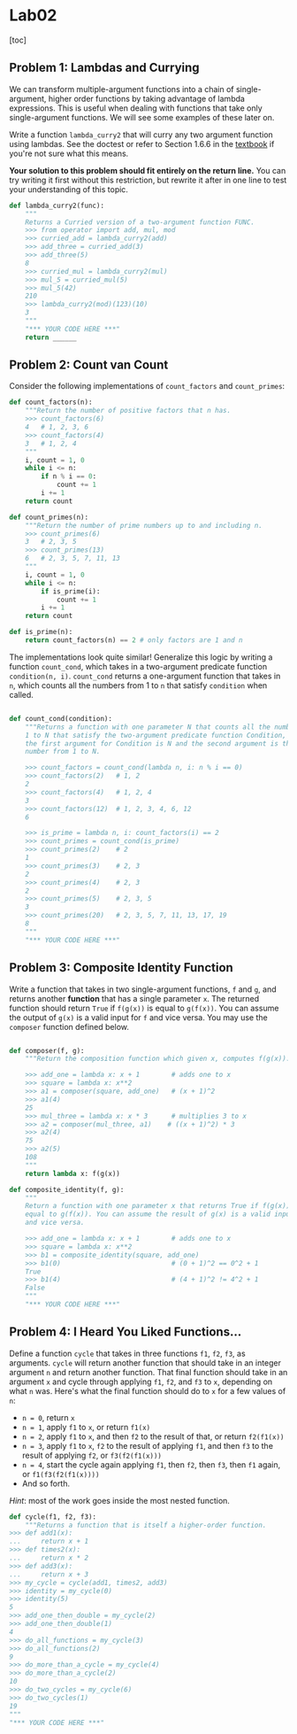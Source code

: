 # Lab02

[toc]

## Problem 1: Lambdas and Currying

We can transform multiple-argument functions into a chain of single-argument, higher order functions by taking advantage of lambda expressions. This is useful when dealing with functions that take only single-argument functions. We will see some examples of these later on.

Write a function `lambda_curry2` that will curry any two argument function using lambdas. See the doctest or refer to Section 1.6.6 in the [textbook](http://composingprograms.com/pages/16-higher-order-functions.html) if you're not sure what this means.

**Your solution to this problem should fit entirely on the return line.** You can try writing it first without this restriction, but rewrite it after in one line to test your understanding of this topic.

```python
def lambda_curry2(func):
    """
    Returns a Curried version of a two-argument function FUNC.
    >>> from operator import add, mul, mod
    >>> curried_add = lambda_curry2(add)
    >>> add_three = curried_add(3)
    >>> add_three(5)
    8
    >>> curried_mul = lambda_curry2(mul)
    >>> mul_5 = curried_mul(5)
    >>> mul_5(42)
    210
    >>> lambda_curry2(mod)(123)(10)
    3
    """
    "*** YOUR CODE HERE ***"
    return ______
```

## Problem 2: Count van Count

Consider the following implementations of `count_factors` and `count_primes`:

```python
def count_factors(n):
    """Return the number of positive factors that n has.
    >>> count_factors(6)
    4   # 1, 2, 3, 6
    >>> count_factors(4)
    3   # 1, 2, 4
    """
    i, count = 1, 0
    while i <= n:
        if n % i == 0:
            count += 1
        i += 1
    return count

def count_primes(n):
    """Return the number of prime numbers up to and including n.
    >>> count_primes(6)
    3   # 2, 3, 5
    >>> count_primes(13)
    6   # 2, 3, 5, 7, 11, 13
    """
    i, count = 1, 0
    while i <= n:
        if is_prime(i):
            count += 1
        i += 1
    return count

def is_prime(n):
    return count_factors(n) == 2 # only factors are 1 and n
```

The implementations look quite similar! Generalize this logic by writing a function `count_cond`, which takes in a two-argument predicate function `condition(n, i)`. `count_cond` returns a one-argument function that takes in `n`, which counts all the numbers from 1 to `n` that satisfy `condition` when called.

```python

def count_cond(condition):
    """Returns a function with one parameter N that counts all the numbers from
    1 to N that satisfy the two-argument predicate function Condition, where
    the first argument for Condition is N and the second argument is the
    number from 1 to N.

    >>> count_factors = count_cond(lambda n, i: n % i == 0)
    >>> count_factors(2)   # 1, 2
    2
    >>> count_factors(4)   # 1, 2, 4
    3
    >>> count_factors(12)  # 1, 2, 3, 4, 6, 12
    6

    >>> is_prime = lambda n, i: count_factors(i) == 2
    >>> count_primes = count_cond(is_prime)
    >>> count_primes(2)    # 2
    1
    >>> count_primes(3)    # 2, 3
    2
    >>> count_primes(4)    # 2, 3
    2
    >>> count_primes(5)    # 2, 3, 5
    3
    >>> count_primes(20)   # 2, 3, 5, 7, 11, 13, 17, 19
    8
    """
    "*** YOUR CODE HERE ***"
```

## Problem 3: Composite Identity Function

Write a function that takes in two single-argument functions, `f` and `g`, and returns another **function** that has a single parameter `x`. The returned function should return `True` if `f(g(x))` is equal to `g(f(x))`. You can assume the output of `g(x)` is a valid input for `f` and vice versa. You may use the `composer` function defined below.

```python

def composer(f, g):
    """Return the composition function which given x, computes f(g(x)).

    >>> add_one = lambda x: x + 1        # adds one to x
    >>> square = lambda x: x**2
    >>> a1 = composer(square, add_one)   # (x + 1)^2
    >>> a1(4)
    25
    >>> mul_three = lambda x: x * 3      # multiplies 3 to x
    >>> a2 = composer(mul_three, a1)    # ((x + 1)^2) * 3
    >>> a2(4)
    75
    >>> a2(5)
    108
    """
    return lambda x: f(g(x))

def composite_identity(f, g):
    """
    Return a function with one parameter x that returns True if f(g(x)) is
    equal to g(f(x)). You can assume the result of g(x) is a valid input for f
    and vice versa.

    >>> add_one = lambda x: x + 1        # adds one to x
    >>> square = lambda x: x**2
    >>> b1 = composite_identity(square, add_one)
    >>> b1(0)                            # (0 + 1)^2 == 0^2 + 1
    True
    >>> b1(4)                            # (4 + 1)^2 != 4^2 + 1
    False
    """
    "*** YOUR CODE HERE ***"
```

## Problem 4: I Heard You Liked Functions... 

Define a function `cycle` that takes in three functions `f1`, `f2`, `f3`, as arguments. `cycle` will return another function that should take in an integer argument `n` and return another function. That final function should take in an argument `x` and cycle through applying `f1`, `f2`, and `f3` to `x`, depending on what `n` was. Here's what the final function should do to `x` for a few values of `n`:

- `n = 0`, return `x`
- `n = 1`, apply `f1` to `x`, or return `f1(x)`
- `n = 2`, apply `f1` to `x`, and then `f2` to the result of that, or return `f2(f1(x))`
- `n = 3`, apply `f1` to `x`, `f2` to the result of applying `f1`, and then `f3` to the result of applying `f2`, or `f3(f2(f1(x)))`
- `n = 4`, start the cycle again applying `f1`, then `f2`, then `f3`, then `f1` again, or `f1(f3(f2(f1(x))))`
- And so forth.

*Hint*: most of the work goes inside the most nested function.

```python
def cycle(f1, f2, f3):
    """Returns a function that is itself a higher-order function.
>>> def add1(x):
...     return x + 1
>>> def times2(x):
...     return x * 2
>>> def add3(x):
...     return x + 3
>>> my_cycle = cycle(add1, times2, add3)
>>> identity = my_cycle(0)
>>> identity(5)
5
>>> add_one_then_double = my_cycle(2)
>>> add_one_then_double(1)
4
>>> do_all_functions = my_cycle(3)
>>> do_all_functions(2)
9
>>> do_more_than_a_cycle = my_cycle(4)
>>> do_more_than_a_cycle(2)
10
>>> do_two_cycles = my_cycle(6)
>>> do_two_cycles(1)
19
"""
"*** YOUR CODE HERE ***"
```